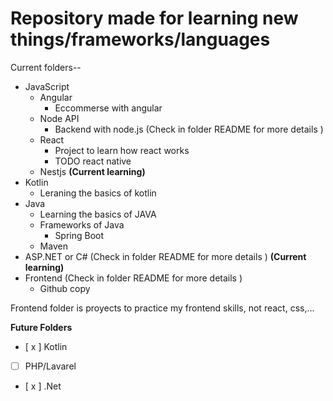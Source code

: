 # Repository made for learning new things/frameworks/languages

Current folders--

* JavaScript
    * Angular
        * Eccommerse with angular
    * Node API
        * Backend with node.js (Check in folder README for more details )
    * React
        * Project to learn how react works
        * TODO react native
    * Nestjs **(Current learning)** 
* Kotlin
    * Leraning the basics of kotlin
* Java
    * Learning the basics of JAVA
    * Frameworks of Java
        * Spring Boot
    * Maven 
* ASP.NET or C# (Check in folder README for more details )  **(Current learning)**
* Frontend (Check in folder README for more details )
    * Github copy

Frontend folder is proyects to practice my frontend skills, not react, css,...


**Future Folders**
- [ x ] Kotlin  
- [ ] PHP/Lavarel
- [ x ] .Net
